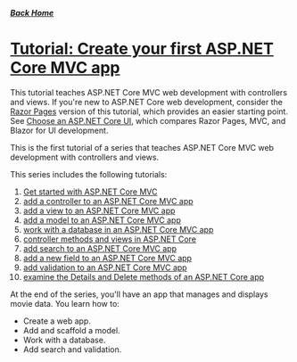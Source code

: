 ***[Back Home](https://github.com/Jocoboy/ASP.NET-Core-Tutorials)***

# [Tutorial: Create your first ASP.NET Core MVC app](https://docs.microsoft.com/en-us/aspnet/core/tutorials/first-mvc-app/start-mvc?view=aspnetcore-6.0)

This tutorial teaches ASP.NET Core MVC web development with controllers and views. If you're new to ASP.NET Core web development, consider the [Razor Pages](https://docs.microsoft.com/en-us/aspnet/core/tutorials/razor-pages/razor-pages-start?view=aspnetcore-6.0) version of this tutorial, which provides an easier starting point. See [Choose an ASP.NET Core UI](https://docs.microsoft.com/en-us/aspnet/core/tutorials/choose-web-ui?view=aspnetcore-6.0), which compares Razor Pages, MVC, and Blazor for UI development.

This is the first tutorial of a series that teaches ASP.NET Core MVC web development with controllers and views.

This series includes the following tutorials:

1. [Get started with ASP.NET Core MVC](https://docs.microsoft.com/en-us/aspnet/core/tutorials/first-mvc-app/start-mvc?view=aspnetcore-6.0)
2. [add a controller to an ASP.NET Core MVC app](https://docs.microsoft.com/en-us/aspnet/core/tutorials/first-mvc-app/adding-controller?view=aspnetcore-6.0)
3. [add a view to an ASP.NET Core MVC app](https://docs.microsoft.com/en-us/aspnet/core/tutorials/first-mvc-app/adding-view?view=aspnetcore-6.0)
4. [add a model to an ASP.NET Core MVC app](https://docs.microsoft.com/en-us/aspnet/core/tutorials/first-mvc-app/adding-model?view=aspnetcore-6.0)
5. [work with a database in an ASP.NET Core MVC app](https://docs.microsoft.com/en-us/aspnet/core/tutorials/first-mvc-app/working-with-sql?view=aspnetcore-6.0)
6. [controller methods and views in ASP.NET Core](https://docs.microsoft.com/en-us/aspnet/core/tutorials/first-mvc-app/controller-methods-views?view=aspnetcore-6.0)
7. [add search to an ASP.NET Core MVC app](https://docs.microsoft.com/en-us/aspnet/core/tutorials/first-mvc-app/search?view=aspnetcore-6.0)
8. [add a new field to an ASP.NET Core MVC app](https://docs.microsoft.com/en-us/aspnet/core/tutorials/first-mvc-app/new-field?view=aspnetcore-6.0)
9. [add validation to an ASP.NET Core MVC app](https://docs.microsoft.com/en-us/aspnet/core/tutorials/first-mvc-app/validation?view=aspnetcore-6.0)
10. [examine the Details and Delete methods of an ASP.NET Core app](https://docs.microsoft.com/en-us/aspnet/core/tutorials/first-mvc-app/details?view=aspnetcore-6.0)

At the end of the series, you'll have an app that manages and displays movie data. You learn how to:

- Create a web app.
- Add and scaffold a model.
- Work with a database.
- Add search and validation.